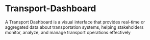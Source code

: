# Transport-Dashboard
A Transport Dashboard is a visual interface that provides real-time or aggregated data about transportation systems, helping stakeholders monitor, analyze, and manage transport operations effectively
